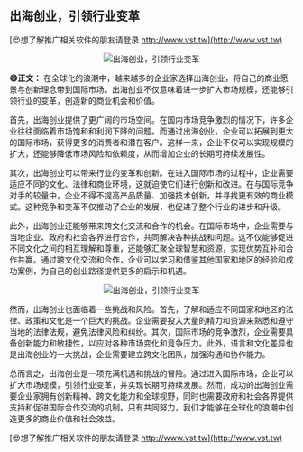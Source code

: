 ## **出海创业，引领行业变革**

[😍想了解推广相关软件的朋友请登录 http://www.vst.tw](http://www.vst.tw)

 <center><img src="https://vst.tw/MP4/tuiguang/png/3.png" alt="出海创业，引领行业变革"></center>

**😄正文：**
在全球化的浪潮中，越来越多的企业家选择出海创业，将自己的商业愿景与创新理念带到国际市场。出海创业不仅意味着进一步扩大市场规模，还能够引领行业的变革，创造新的商业机会和价值。

首先，出海创业提供了更广阔的市场空间。在国内市场竞争激烈的情况下，许多企业往往面临着市场饱和和利润下降的问题。而通过出海创业，企业可以拓展到更大的国际市场，获得更多的消费者和潜在客户。这样一来，企业不仅可以实现规模的扩大，还能够降低市场风险和依赖度，从而增加企业的长期可持续发展性。

其次，出海创业可以带来行业的变革和创新。在进入国际市场的过程中，企业需要适应不同的文化、法律和商业环境，这就迫使它们进行创新和改进。在与国际竞争对手的较量中，企业不得不提高产品质量、加强技术创新，并寻找更有效的商业模式。这种竞争和变革不仅推动了企业的发展，也促进了整个行业的进步和升级。

此外，出海创业还能够带来跨文化交流和合作的机会。在国际市场中，企业需要与当地企业、政府和社会各界进行合作，共同解决各种挑战和问题。这不仅能够促进不同文化之间的相互理解和尊重，还能够汇聚全球智慧和资源，实现优势互补和合作共赢。通过跨文化交流和合作，企业可以学习和借鉴其他国家和地区的经验和成功案例，为自己的创业路径提供更多的启示和机遇。

 <center><img src="https://vst.tw/MP4/tuiguang/png/0.png" alt="出海创业，引领行业变革"></center>

然而，出海创业也面临着一些挑战和风险。首先，了解和适应不同国家和地区的法律、政策和文化是一个巨大的挑战。企业需要投入大量的精力和资源来熟悉和遵守当地的法律法规，避免法律风险和纠纷。其次，国际市场的竞争激烈，企业需要具备创新能力和敏捷性，以应对各种市场变化和竞争压力。此外，语言和文化差异也是出海创业的一大挑战，企业需要建立跨文化团队，加强沟通和协作能力。

总而言之，出海创业是一项充满机遇和挑战的冒险。通过进入国际市场，企业可以扩大市场规模，引领行业变革，并实现长期可持续发展。然而，成功的出海创业需要企业家拥有创新精神、跨文化能力和全球视野，同时也需要政府和社会各界提供支持和促进国际合作交流的机制。只有共同努力，我们才能够在全球化的浪潮中创造更多的商业价值和社会效益。

[😍想了解推广相关软件的朋友请登录 http://www.vst.tw](http://www.vst.tw)



